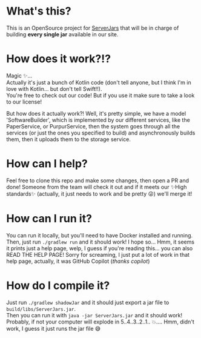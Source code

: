 # What's this?
This is an OpenSource project for [ServerJars](https://serverjars.com/) that will be in charge of building **every single jar** available in our site.

# How does it work?!?
Magic ✨...<br/>
Actually it's just a bunch of Kotlin code (don't tell anyone, but I think I'm in love with Kotlin... but don't tell Swift!!).<br/>
You're free to check out our code! But if you use it make sure to take a look to our license!

But how does it actually work?! Well, it's pretty simple, we have a model 'SoftwareBuilder', which is 
implemented by our different services, like the PaperService, or PurpurService, then the system goes through
all the services (or just the ones you specified to build) and asynchronously builds them, then it 
uploads them to the storage service.

# How can I help?
Feel free to clone this repo and make some changes, then open a PR and done! Someone from the team will check it out and if it meets our ✨High standards✨ (actually, it just needs to work and be pretty :stuck_out_tongue_winking_eye:) we'll merge it!

# How can I run it?
You can run it locally, but you'll need to have Docker installed and running.<br/>
Then, just run `./gradlew run` and it should work! I hope so... Hmm, it seems it prints just a help page, welp, I guess if you're reading this... you can also READ THE HELP PAGE! Sorry for screaming, I just put a lot of work in that help page, actually, it was GitHub Copilot (_thanks copilot_)

# How do I compile it?
Just run `./gradlew shadowJar` and it should just export a jar file to `build/libs/ServerJars.jar`.<br/>
Then you can run it with `java -jar ServerJars.jar` and it should work! Probably, if not your computer will explode in 5..4..3..2..1.. 💥.... Hmm, didn't work, I guess it just runs the jar file :sweat_smile:<br/>